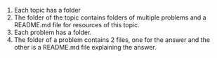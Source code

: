 1. Each topic has a folder
2. The folder of the topic contains folders of multiple problems and a README.md file for resources of this topic.
3. Each problem has a folder.
4. The folder of a problem contains 2 files, one for the answer and the other is a README.md file explaining the answer.
